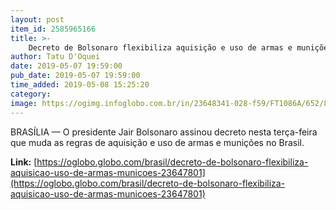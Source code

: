 ```yaml
---
layout: post
item_id: 2585965166
title: >-
    Decreto de Bolsonaro flexibiliza aquisição e uso de armas e munições
author: Tatu D'Oquei
date: 2019-05-07 19:59:00
pub_date: 2019-05-07 19:59:00
time_added: 2019-05-08 15:25:20
category: 
image: https://ogimg.infoglobo.com.br/in/23648341-028-f59/FT1086A/652/82556263_BRASILBrasilia-DF07-05-2019O-presidente-Jair-Bolsonaro-assina-decreto-que-muda-as.jpg
---
```


BRASÍLIA — O presidente Jair Bolsonaro assinou decreto nesta terça-feira que muda as regras de aquisição e uso de armas e munições no Brasil.

**Link:** [https://oglobo.globo.com/brasil/decreto-de-bolsonaro-flexibiliza-aquisicao-uso-de-armas-municoes-23647801](https://oglobo.globo.com/brasil/decreto-de-bolsonaro-flexibiliza-aquisicao-uso-de-armas-municoes-23647801)

